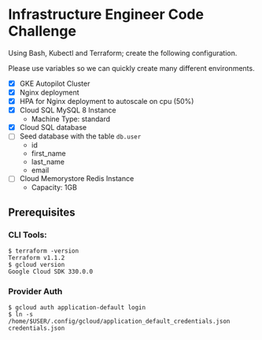 # Infrastructure Engineer Code Challenge

Using Bash, Kubectl and Terraform; create the following configuration.

Please use variables so we can quickly create many different environments.

- [x] GKE Autopilot Cluster
- [x] Nginx deployment
- [x] HPA for Nginx deployment to autoscale on cpu (50%)
- [x] Cloud SQL MySQL 8 Instance
  - Machine Type: standard
- [x] Cloud SQL database
- [ ] Seed database with the table `db.user`
  - id
  - first_name
  - last_name
  - email
- [ ] Cloud Memorystore Redis Instance
  - Capacity: 1GB

## Prerequisites
### CLI Tools:
```
$ terraform -version
Terraform v1.1.2
$ gcloud version
Google Cloud SDK 330.0.0
```
### Provider Auth
```
$ gcloud auth application-default login
$ ln -s /home/$USER/.config/gcloud/application_default_credentials.json credentials.json
```
